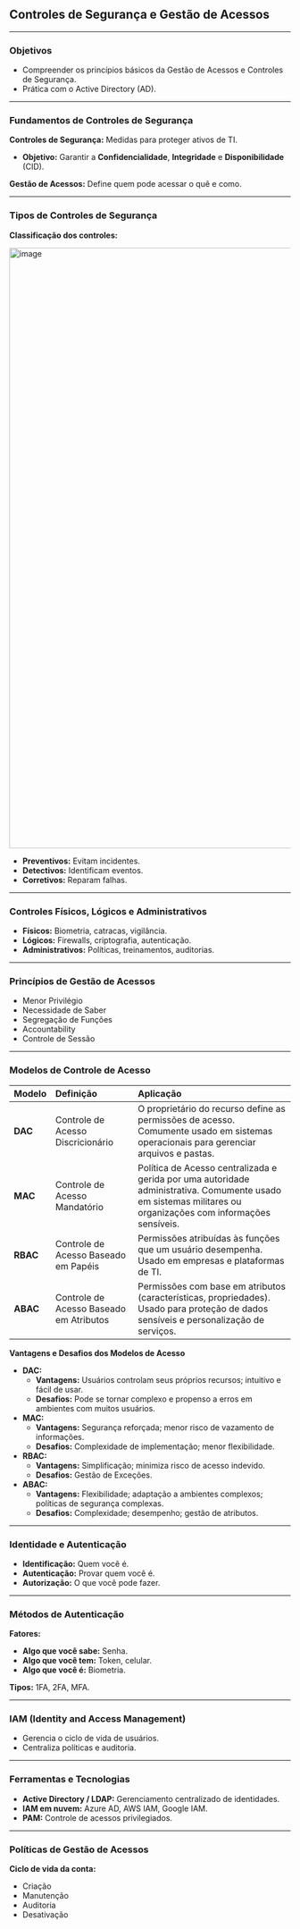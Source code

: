 ## Controles de Segurança e Gestão de Acessos
---
### Objetivos

* Compreender os princípios básicos da Gestão de Acessos e Controles de Segurança.
* Prática com o Active Directory (AD).

---
### Fundamentos de Controles de Segurança

**Controles de Segurança:** Medidas para proteger ativos de TI.

* **Objetivo:** Garantir a **Confidencialidade**, **Integridade** e **Disponibilidade** (CID).

**Gestão de Acessos:** Define quem pode acessar o quê e como.

---
### Tipos de Controles de Segurança

**Classificação dos controles:**

<img width="1075" height="1075" alt="image" src="https://github.com/user-attachments/assets/53cb9cc7-75ac-4907-beac-bc068a0cd4a7" />


* **Preventivos:** Evitam incidentes.
* **Detectivos:** Identificam eventos.
* **Corretivos:** Reparam falhas.

---
### Controles Físicos, Lógicos e Administrativos

* **Físicos:** Biometria, catracas, vigilância.
* **Lógicos:** Firewalls, criptografia, autenticação.
* **Administrativos:** Políticas, treinamentos, auditorias.

---
### Princípios de Gestão de Acessos

* Menor Privilégio
* Necessidade de Saber
* Segregação de Funções
* Accountability
* Controle de Sessão

---
### Modelos de Controle de Acesso

| Modelo | Definição | Aplicação |
| :--- | :--- | :--- |
| **DAC** | Controle de Acesso Discricionário | O proprietário do recurso define as permissões de acesso. Comumente usado em sistemas operacionais para gerenciar arquivos e pastas. |
| **MAC** | Controle de Acesso Mandatório | Política de Acesso centralizada e gerida por uma autoridade administrativa. Comumente usado em sistemas militares ou organizações com informações sensíveis. |
| **RBAC** | Controle de Acesso Baseado em Papéis | Permissões atribuídas às funções que um usuário desempenha. Usado em empresas e plataformas de TI. |
| **ABAC** | Controle de Acesso Baseado em Atributos | Permissões com base em atributos (características, propriedades). Usado para proteção de dados sensíveis e personalização de serviços. |

**Vantagens e Desafios dos Modelos de Acesso**

* **DAC:**
    * **Vantagens:** Usuários controlam seus próprios recursos; intuitivo e fácil de usar.
    * **Desafios:** Pode se tornar complexo e propenso a erros em ambientes com muitos usuários.
* **MAC:**
    * **Vantagens:** Segurança reforçada; menor risco de vazamento de informações.
    * **Desafios:** Complexidade de implementação; menor flexibilidade.
* **RBAC:**
    * **Vantagens:** Simplificação; minimiza risco de acesso indevido.
    * **Desafios:** Gestão de Exceções.
* **ABAC:**
    * **Vantagens:** Flexibilidade; adaptação a ambientes complexos; políticas de segurança complexas.
    * **Desafios:** Complexidade; desempenho; gestão de atributos.

---
### Identidade e Autenticação

* **Identificação:** Quem você é.
* **Autenticação:** Provar quem você é.
* **Autorização:** O que você pode fazer.

---
### Métodos de Autenticação

**Fatores:**

* **Algo que você sabe:** Senha.
* **Algo que você tem:** Token, celular.
* **Algo que você é:** Biometria.

**Tipos:** 1FA, 2FA, MFA.

---
### IAM (Identity and Access Management)

* Gerencia o ciclo de vida de usuários.
* Centraliza políticas e auditoria.

---
### Ferramentas e Tecnologias

* **Active Directory / LDAP:** Gerenciamento centralizado de identidades.
* **IAM em nuvem:** Azure AD, AWS IAM, Google IAM.
* **PAM:** Controle de acessos privilegiados.

---
### Políticas de Gestão de Acessos

**Ciclo de vida da conta:**

* Criação
* Manutenção
* Auditoria
* Desativação
